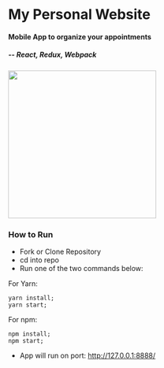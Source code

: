# My Personal Website
#### Mobile App to organize your appointments
##### -- React, Redux, Webpack

<img src="https://i.imgur.com/g5qXxbP.gif" height="300"/>

### How to Run
- Fork or Clone Repository
- cd into repo
- Run one of the two commands below:

For Yarn:
```
yarn install;
yarn start;
```

For npm:
```
npm install;
npm start;
```

- App will run on port: http://127.0.0.1:8888/

